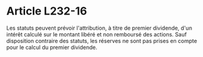 # Article L232-16

Les statuts peuvent prévoir l'attribution, à titre de premier dividende, d'un intérêt calculé sur le montant libéré et non remboursé des actions. Sauf disposition contraire des statuts, les réserves ne sont pas prises en compte pour le calcul du premier dividende.
